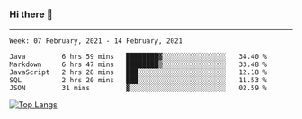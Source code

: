 ### Hi there 👋
---
<!--START_SECTION:waka-->
```text
Week: 07 February, 2021 - 14 February, 2021

Java         6 hrs 59 mins   ████████▓░░░░░░░░░░░░░░░░   34.40 % 
Markdown     6 hrs 47 mins   ████████▒░░░░░░░░░░░░░░░░   33.48 % 
JavaScript   2 hrs 28 mins   ███░░░░░░░░░░░░░░░░░░░░░░   12.18 % 
SQL          2 hrs 20 mins   ███░░░░░░░░░░░░░░░░░░░░░░   11.53 % 
JSON         31 mins         ▓░░░░░░░░░░░░░░░░░░░░░░░░   02.59 % 
```
<!--END_SECTION:waka-->

[![Top Langs](https://github-readme-stats.vercel.app/api/top-langs/?username=HyunAh-iia&layout=compact)](https://github.com/anuraghazra/github-readme-stats)
<!--
**HyunAh-iia/HyunAh-iia** is a ✨ _special_ ✨ repository because its `README.md` (this file) appears on your GitHub profile.

Here are some ideas to get you started:

- 🔭 I’m currently working on ...
- 🌱 I’m currently learning ...
- 👯 I’m looking to collaborate on ...
- 🤔 I’m looking for help with ...
- 💬 Ask me about ...
- 📫 How to reach me: ...
- 😄 Pronouns: ...
- ⚡ Fun fact: ...
-->
